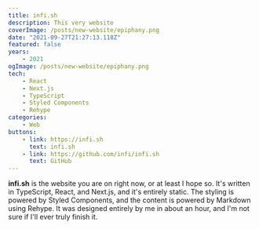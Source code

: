```yaml
---
title: infi.sh
description: This very website
coverImage: /posts/new-website/epiphany.png
date: "2021-09-27T21:27:13.118Z"
featured: false
years:
    - 2021
ogImage: /posts/new-website/epiphany.png
tech:
    - React
    - Next.js
    - TypeScript
    - Styled Components    
    - Rehype
categories:
    - Web
buttons:
    - link: https://infi.sh
      text: infi.sh
    - link: https://github.com/infi/infi.sh
      text: GitHub
---
```


**infi.sh** is the website you are on right now, or at least I hope so. It's written in TypeScript, React, and Next.js, and it's entirely static. The styling is powered by Styled Components, and the content is powered by Markdown using Rehype. It was designed entirely by me in about an hour, and I'm not sure if I'll ever truly finish it.